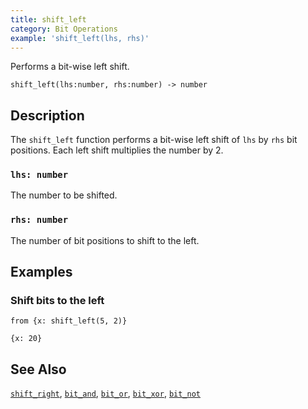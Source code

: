 ```yaml
---
title: shift_left
category: Bit Operations
example: 'shift_left(lhs, rhs)'
---
```


Performs a bit-wise left shift.

```tql
shift_left(lhs:number, rhs:number) -> number
```

## Description

The `shift_left` function performs a bit-wise left shift of `lhs` by `rhs` bit
positions. Each left shift multiplies the number by 2.

### `lhs: number`

The number to be shifted.

### `rhs: number`

The number of bit positions to shift to the left.

## Examples

### Shift bits to the left

```tql
from {x: shift_left(5, 2)}
```

```tql
{x: 20}
```

## See Also

[`shift_right`](/reference/functions/shift_right),
[`bit_and`](/reference/functions/bit_and),
[`bit_or`](/reference/functions/bit_or),
[`bit_xor`](/reference/functions/bit_xor),
[`bit_not`](/reference/functions/bit_not)
